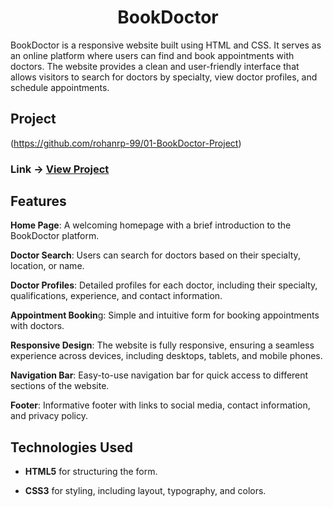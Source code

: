 <div align="center"     background: url('img/img-1.jpg')>
    <h1>BookDoctor </h1>
</div>

BookDoctor is a responsive website built using HTML and CSS. It serves as an online platform where users can find and book appointments with doctors. The website provides a clean and user-friendly interface that allows visitors to search for doctors by specialty, view doctor profiles, and schedule appointments.

## Project

(https://github.com/rohanrp-99/01-BookDoctor-Project)
### Link -> **[View Project ](https://github.com/rohanrp-99/01-BookDoctor-Project)**

<h2>Features</h2>

**Home Page**: A welcoming homepage with a brief introduction to the BookDoctor platform.

**Doctor Search**: Users can search for doctors based on their specialty, location, or name.

**Doctor Profiles**: Detailed profiles for each doctor, including their specialty, qualifications, experience, and contact information.

**Appointment Bookin**g: Simple and intuitive form for booking appointments with doctors.

**Responsive Design**: The website is fully responsive, ensuring a seamless experience across devices, including desktops, tablets, and mobile phones.

**Navigation Bar**: Easy-to-use navigation bar for quick access to different sections of the website.

**Footer**: Informative footer with links to social media, contact information, and privacy policy.

## Technologies Used

- **HTML5** for structuring the form.

- **CSS3** for styling, including layout, typography, and colors.
